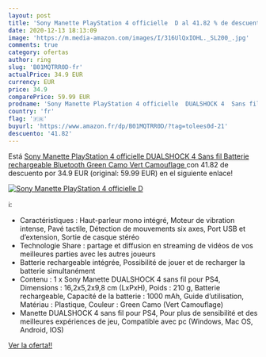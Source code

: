 ```yaml
---
layout: post
title: 'Sony Manette PlayStation 4 officielle  D al 41.82 % de descuento'
date: 2020-12-13 18:13:09
image: 'https://m.media-amazon.com/images/I/316UlQxIOHL._SL200_.jpg'
comments: true
category: ofertas
author: ring
slug: 'B01MQTRR0D-fr'
actualPrice: 34.9 EUR
currency: EUR
price: 34.9
comparePrice: 59.99 EUR
prodname: 'Sony Manette PlayStation 4 officielle  DUALSHOCK 4  Sans fil  Batterie rechargeable  Bluetooth  Green Camo  Vert Camouflage '
country: 'fr'
flag: '🇫🇷'
buyurl: 'https://www.amazon.fr/dp/B01MQTRR0D/?tag=tolees0d-21'
descuento: '41.82'
---
```


Está [Sony Manette PlayStation 4 officielle  DUALSHOCK 4  Sans fil  Batterie rechargeable  Bluetooth  Green Camo  Vert Camouflage ](https://www.amazon.fr/dp/B01MQTRR0D/?tag=tolees0d-21) con 41.82 de descuento por 34.9 EUR (original: 59.99 EUR) en el siguiente enlace!

[![Sony Manette PlayStation 4 officielle  D](https://m.media-amazon.com/images/I/316UlQxIOHL._SL200_.jpg)](https://www.amazon.fr/dp/B01MQTRR0D/?tag=tolees0d-21)

ℹ️:

- Caractéristiques : Haut-parleur mono intégré, Moteur de vibration intense, Pavé tactile, Détection de mouvements six axes, Port USB et d’extension, Sortie de casque stéréo
- Technologie Share : partage et diffusion en streaming de vidéos de vos meilleures parties avec les autres joueurs
- Batterie rechargeable intégrée, Possibilité de jouer et de recharger la batterie simultanément
- Contenu : 1 x Sony Manette DUALSHOCK 4 sans fil pour PS4, Dimensions : 16,2x5,2x9,8 cm (LxPxH), Poids : 210 g, Batterie rechargeable, Capacité de la batterie : 1000 mAh, Guide d’utilisation, Matériau : Plastique, Couleur : Green Camo (Vert Camouflage)
- Manette DUALSHOCK 4 sans fil pour PS4, Pour plus de sensibilité et des meilleures expériences de jeu, Compatible avec pc (Windows, Mac OS, Android, IOS)

[Ver la oferta!!](https://www.amazon.fr/dp/B01MQTRR0D/?tag=tolees0d-21)
